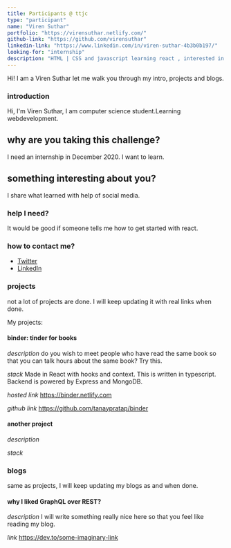 ```yaml
---
title: Participants @ ttjc
type: "participant"
name: "Viren Suthar"
portfolio: "https://virensuthar.netlify.com/"
github-link: "https://github.com/virensuthar"
linkedin-link: "https://www.linkedin.com/in/viren-suthar-4b3b0b197/"
looking-for: "internship"
description: "HTML | CSS and javascript learning react , interested in UI/UX design and front-end."
---
```


Hi! I am a Viren Suthar let me walk you through my intro, projects and blogs.

### introduction

Hi, I'm Viren Suthar, I am computer science student.Learning webdevelopment.

## why are you taking this challenge?

I need an internship in December 2020.
I want to learn.

## something interesting about you?

I share what learned with help of social media.

### help I need?

It would be good if someone tells me how to get started with react.

### how to contact me?

- [Twitter](https://twitter.com/SutharViren1)
- [LinkedIn](https://www.linkedin.com/in/viren-suthar-4b3b0b197/)

### projects

not a lot of projects are done. I will keep updating it with real links when done.

My projects:

#### binder: tinder for books

_description_ do you wish to meet people who have read the same book so that you can talk hours about the same book? Try this.

_stack_ Made in React with hooks and context. This is written in typescript. Backend is powered by Express and MongoDB.

_hosted link_ https://binder.netlify.com

_github link_ https://github.com/tanaypratap/binder

#### another project

_description_

_stack_

### blogs

same as projects, I will keep updating my blogs as and when done.

#### why I liked GraphQL over REST?

_description_ I will write something really nice here so that you feel like reading my blog.

_link_ https://dev.to/some-imaginary-link
